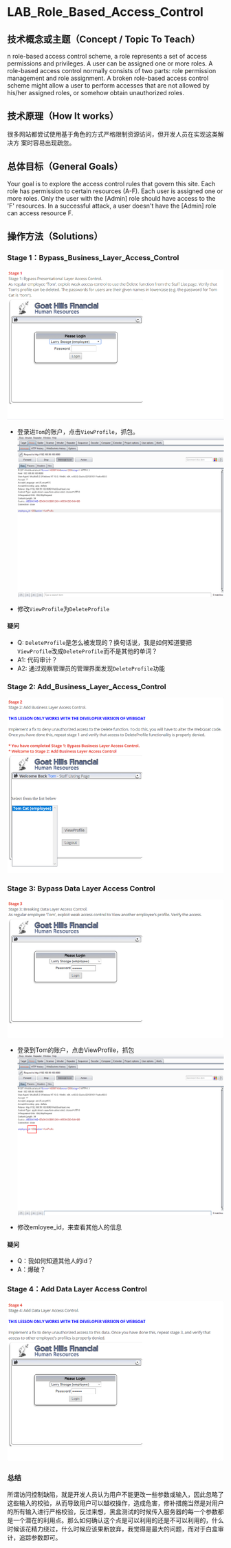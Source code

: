 # LAB_Role_Based_Access_Control
## 技术概念或主题（Concept / Topic To Teach）
n role-based access control scheme, a role represents a set of access permissions and privileges. A user can be assigned one or more roles. A role-based access control normally consists of two parts: role permission management and role assignment. A broken role-based access control scheme might allow a user to perform accesses that are not allowed by his/her assigned roles, or somehow obtain unauthorized roles.
## 技术原理（How It works）
很多网站都尝试使用基于角色的方式严格限制资源访问，但开发人员在实现这类解决方
案时容易出现疏忽。
## 总体目标（General Goals）
Your goal is to explore the access control rules that govern this site. Each role has permission to certain resources (A-F). Each user is assigned one or more roles. Only the user with the [Admin] role should have access to the 'F' resources. In a successful attack, a user doesn't have the [Admin] role can access resource F.
## 操作方法（Solutions）
### Stage 1：Bypass_Business_Layer_Access_Control
![](https://github.com/Anthem9/vnote/raw/master/vnotebook/WebGoat/Access_Control_Flaws/_v_images/_1525385512_27517.png)

* 登录进``Tom``的账户，点击``ViewProfile``，抓包。
![](https://github.com/Anthem9/vnote/raw/master/vnotebook/WebGoat/Access_Control_Flaws/_v_images/_1525385846_3113.png)

* 修改``ViewProfile``为``DeleteProfile``

#### 疑问
* Q: ``DeleteProfile``是怎么被发现的？换句话说，我是如何知道要把``ViewProfile``改成``DeleteProfile``而不是其他的单词？
* A1: 代码审计？
* A2: 通过观察管理员的管理界面发现``DeleteProfile``功能
### Stage 2: Add_Business_Layer_Access_Control
![](https://github.com/Anthem9/vnote/raw/master/vnotebook/WebGoat/Access_Control_Flaws/_v_images/_1525386134_20365.png)
### Stage 3: Bypass Data Layer Access Control
![](https://github.com/Anthem9/vnote/raw/master/vnotebook/WebGoat/Access_Control_Flaws/_v_images/_1525386305_31699.png)

* 登录到Tom的账户，点击ViewProfile，抓包
![](https://github.com/Anthem9/vnote/raw/master/vnotebook/WebGoat/Access_Control_Flaws/_v_images/_1525386662_8091.png)

* 修改emloyee_id，来查看其他人的信息
#### 疑问
* Q：我如何知道其他人的id？
* A：爆破？
### Stage 4：Add Data Layer Access Control
![](https://github.com/Anthem9/vnote/raw/master/vnotebook/WebGoat/Access_Control_Flaws/_v_images/_1525386847_22184.png)

### 总结
所谓访问控制缺陷，就是开发人员认为用户不能更改一些参数或输入，因此忽略了这些输入的校验，从而导致用户可以越权操作，造成危害，修补措施当然是对用户的所有输入进行严格校验，反过来想，黑盒测试的时候传入服务器的每一个参数都是一个潜在的利用点。那么如何确认这个点是可以利用的还是不可以利用的，什么时候该花精力绕过，什么时候应该果断放弃，我觉得是最大的问题，而对于白盒审计，追踪参数即可。



